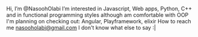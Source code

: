 Hi, I’m @NasoohOlabi
I’m interested in Javascript, Web apps, Python, C++ and in functional programming styles although am comfortable with OOP
I'm planning on checking out: Angular, Playframework, elixir
How to reach me nasooholabi@gmail.com
I don't know what else to say :|

<!---
NasoohOlabi/NasoohOlabi is a ✨ special ✨ repository because its `README.md` (this file) appears on your GitHub profile.
You can click the Preview link to take a look at your changes.
--->
